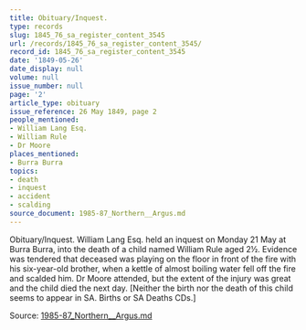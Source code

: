 ```yaml
---
title: Obituary/Inquest.
type: records
slug: 1845_76_sa_register_content_3545
url: /records/1845_76_sa_register_content_3545/
record_id: 1845_76_sa_register_content_3545
date: '1849-05-26'
date_display: null
volume: null
issue_number: null
page: '2'
article_type: obituary
issue_reference: 26 May 1849, page 2
people_mentioned:
- William Lang Esq.
- William Rule
- Dr Moore
places_mentioned:
- Burra Burra
topics:
- death
- inquest
- accident
- scalding
source_document: 1985-87_Northern__Argus.md
---
```


Obituary/Inquest.  William Lang Esq. held an inquest on Monday 21 May at Burra Burra, into the death of a child named William Rule aged 2½.  Evidence was tendered that deceased was playing on the floor in front of the fire with his six-year-old brother, when a kettle of almost boiling water fell off the fire and scalded him.  Dr Moore attended, but the extent of the injury was great and the child died the next day.  [Neither the birth nor the death of this child seems to appear in SA. Births or SA Deaths CDs.]

Source: [1985-87_Northern__Argus.md](/downloads/markdown/1985-87_Northern__Argus.md)
